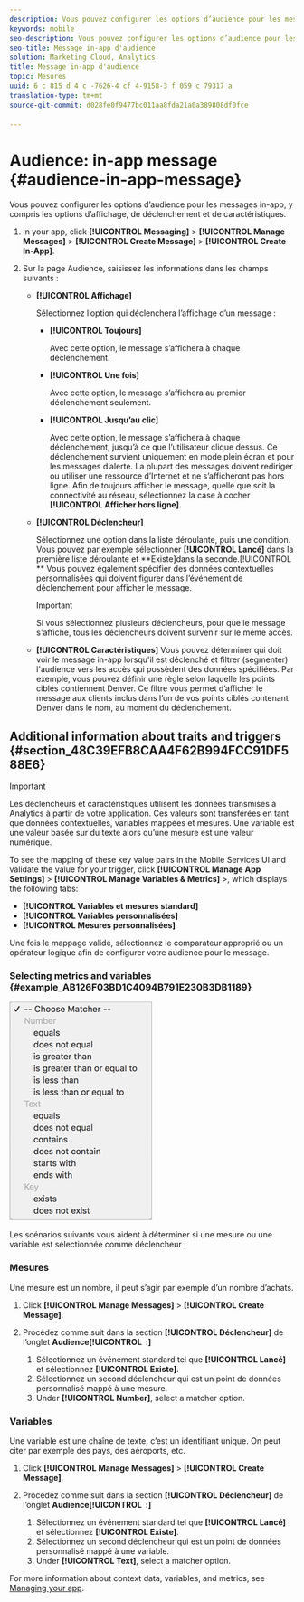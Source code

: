 ```yaml
---
description: Vous pouvez configurer les options d’audience pour les messages in-app, y compris les options d’affichage, de déclenchement et de caractéristiques.
keywords: mobile
seo-description: Vous pouvez configurer les options d’audience pour les messages in-app, y compris les options d’affichage, de déclenchement et de caractéristiques.
seo-title: Message in-app d'audience
solution: Marketing Cloud, Analytics
title: Message in-app d'audience
topic: Mesures
uuid: 6 c 815 d 4 c -7626-4 cf 4-9158-3 f 059 c 79317 a
translation-type: tm+mt
source-git-commit: d028fe0f9477bc011aa8fda21a0a389808df0fce

---
```



# Audience: in-app message {#audience-in-app-message}

Vous pouvez configurer les options d’audience pour les messages in-app, y compris les options d’affichage, de déclenchement et de caractéristiques.

1. In your app, click **[!UICONTROL Messaging]** &gt; **[!UICONTROL Manage Messages]** &gt; **[!UICONTROL Create Message]** &gt; **[!UICONTROL Create In-App]**.
1. Sur la page Audience, saisissez les informations dans les champs suivants :

   * **[!UICONTROL Affichage]**

      Sélectionnez l’option qui déclenchera l’affichage d’un message :

      * **[!UICONTROL Toujours]**

         Avec cette option, le message s’affichera à chaque déclenchement.

      * **[!UICONTROL Une fois]**

         Avec cette option, le message s’affichera au premier déclenchement seulement.

      * **[!UICONTROL Jusqu’au clic]**

         Avec cette option, le message s’affichera à chaque déclenchement, jusqu’à ce que l’utilisateur clique dessus. Ce déclenchement survient uniquement en mode plein écran et pour les messages d’alerte. La plupart des messages doivent rediriger ou utiliser une ressource d’Internet et ne s’afficheront pas hors ligne. Afin de toujours afficher le message, quelle que soit la connectivité au réseau, sélectionnez la case à cocher **[!UICONTROL Afficher hors ligne].**
   * **[!UICONTROL Déclencheur]**

      Sélectionnez une option dans la liste déroulante, puis une condition. Vous pouvez par exemple sélectionner **[!UICONTROL Lancé]** dans la première liste déroulante et **Existe]dans la seconde.[!UICONTROL ** Vous pouvez également spécifier des données contextuelles personnalisées qui doivent figurer dans l’événement de déclenchement pour afficher le message.

      >[!IMPORTANT]
      >
      >Si vous sélectionnez plusieurs déclencheurs, pour que le message s'affiche, tous les déclencheurs doivent survenir sur le même accès.

   * **[!UICONTROL Caractéristiques]**
Vous pouvez déterminer qui doit voir le message in-app lorsqu'il est déclenché et filtrer (segmenter) l'audience vers les accès qui possèdent des données spécifiées. Par exemple, vous pouvez définir une règle selon laquelle les points ciblés contiennent Denver. Ce filtre vous permet d’afficher le message aux clients inclus dans l’un de vos points ciblés contenant Denver dans le nom, au moment du déclenchement.



## Additional information about traits and triggers {#section_48C39EFB8CAA4F62B994FCC91DF588E6}

>[!IMPORTANT]
>
>Les déclencheurs et caractéristiques utilisent les données transmises à Analytics à partir de votre application. Ces valeurs sont transférées en tant que données contextuelles, variables mappées et mesures. Une variable est une valeur basée sur du texte alors qu’une mesure est une valeur numérique.

To see the mapping of these key value pairs in the Mobile Services UI and validate the value for your trigger, click **[!UICONTROL Manage App Settings]** &gt;  **[!UICONTROL Manage Variables &amp; Metrics]** &gt;, which displays the following tabs:

* **[!UICONTROL Variables et mesures standard]**
* **[!UICONTROL Variables personnalisées]**
* **[!UICONTROL Mesures personnalisées]**

Une fois le mappage validé, sélectionnez le comparateur approprié ou un opérateur logique afin de configurer votre audience pour le message.

### Selecting metrics and variables {#example_AB126F03BD1C4094B791E230B3DB1189}

![options de déclenchement](assets/custom_trigger_matcher_options.png)

Les scénarios suivants vous aident à déterminer si une mesure ou une variable est sélectionnée comme déclencheur :

### Mesures

Une mesure est un nombre, il peut s’agir par exemple d’un nombre dʼachats.

1. Click **[!UICONTROL Manage Messages]** &gt; **[!UICONTROL Create Message]**.
1. Procédez comme suit dans la section **[!UICONTROL Déclencheur]** de l’onglet **Audience[!UICONTROL  :]**

   1. Sélectionnez un événement standard tel que **[!UICONTROL Lancé]** et sélectionnez **[!UICONTROL Existe]**.
   1. Sélectionnez un second déclencheur qui est un point de données personnalisé mappé à une mesure.
   1. Under **[!UICONTROL Number]**, select a matcher option.

### Variables

Une variable est une chaîne de texte, c’est un identifiant unique. On peut citer par exemple des pays, des aéroports, etc.

1. Click **[!UICONTROL Manage Messages]** &gt; **[!UICONTROL Create Message]**.
1. Procédez comme suit dans la section **[!UICONTROL Déclencheur]** de l’onglet **Audience[!UICONTROL  :]**

   1. Sélectionnez un événement standard tel que **[!UICONTROL Lancé]** et sélectionnez **[!UICONTROL Existe]**.
   1. Sélectionnez un second déclencheur qui est un point de données personnalisé mappé à une variable.
   1. Under **[!UICONTROL Text]**, select a matcher option.

For more information about context data, variables, and metrics, see [Managing your app](/help/using/manage-apps/manage-apps.md).
